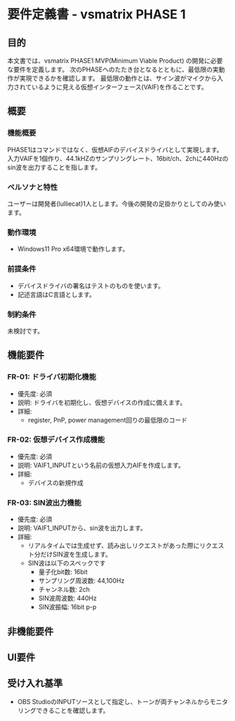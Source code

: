 # 要件定義書 - vsmatrix PHASE 1

## 目的

本文書では、vsmatrix PHASE1 MVP(Minimum Viable Product) の開発に必要な要件を定義します。
次のPHASEへのたたき台となるとともに、最低限の実動作が実現できるかを確認します。
最低限の動作とは、サイン波がマイクから入力されているように見える仮想インターフェース(VAIF)を作ることです。

## 概要
### 機能概要

PHASE1はコマンドではなく、仮想AIFのデバイスドライバとして実現します。
入力VAIFを1個作り、44.1kHZのサンプリングレート、16bit/ch、2chに440Hzのsin波を出力することを指します。

### ペルソナと特性

ユーザーは開発者(lulliecat)1人とします。今後の開発の足掛かりとしてのみ使います。

### 動作環境

- Windows11 Pro x64環境で動作します。

### 前提条件

- デバイスドライバの署名はテストのものを使います。
- 記述言語はC言語とします。

### 制約条件

未検討です。

## 機能要件

### FR-01: ドライバ初期化機能
- 優先度: 必須
- 説明: ドライバを初期化し、仮想デバイスの作成に備えます。
- 詳細:
  - register, PnP, power management回りの最低限のコード

### FR-02: 仮想デバイス作成機能
- 優先度: 必須
- 説明: VAIF1_INPUTという名前の仮想入力AIFを作成します。
- 詳細:
  - デバイスの新規作成

### FR-03: SIN波出力機能
- 優先度: 必須
- 説明: VAIF1_INPUTから、sin波を出力します。
- 詳細:
  - リアルタイムでは生成せず、読み出しリクエストがあった際にリクエスト分だけSIN波を生成します。
  - SIN波は以下のスペックです
    - 量子化bit数: 16bit
    - サンプリング周波数: 44,100Hz
    - チャンネル数: 2ch
    - SIN波周波数: 440Hz
    - SIN波振幅: 16bit p-p

## 非機能要件

## UI要件

## 受け入れ基準

- OBS StudioのINPUTソースとして指定し、トーンが両チャンネルからモニタリングできることを確認します。
